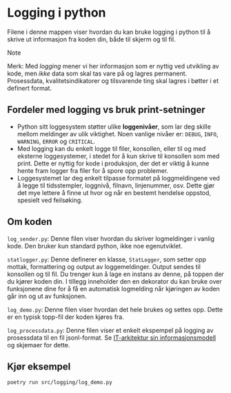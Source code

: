 # Logging i python

Filene i denne mappen viser hvordan du kan bruke logging i python til å skrive ut
informasjon fra koden din, både til skjerm og til fil.

> [!NOTE]
> Merk: Med _logging_ mener vi her informasjon som er nyttig ved utvikling av kode, men
> _ikke_ data som skal tas vare på og lagres permanent. Prosessdata,
> kvalitetsindikatorer og tilsvarende ting skal lagres i bøtter i et definert format.

## Fordeler med logging vs bruk print-setninger

- Python sitt loggesystem støtter ulike **loggenivåer**, som lar deg skille mellom
  meldinger av ulik viktighet. Noen vanlige nivåer er: `DEBUG`, `INFO`, `WARNING`,
  `ERROR` og `CRITICAL`.
- Med logging kan du enkelt logge til filer, konsollen, eller til og med eksterne
  loggesystemer, i stedet for å kun skrive til konsollen som med print. Dette er nyttig
  for kode i produksjon, der det er viktig å kunne hente fram logger fra filer
  for å spore opp problemer.
- Loggesystemet lar deg enkelt tilpasse formatet på loggmeldingene ved å legge til
  tidsstempler, loggnivå, filnavn, linjenummer, osv. Dette gjør det mye lettere å finne
  ut hvor og når en bestemt hendelse oppstod, spesielt ved feilsøking.

## Om koden

`log_sender.py`: Denne filen viser hvordan du skriver logmeldinger i vanlig kode.
Den bruker kun standard python, ikke noe egenutviklet.

`statlogger.py`: Denne definerer en klasse, `StatLogger`, som setter opp mottak,
formattering og output av loggemeldinger. Output sendes til konsollen og til fil.
Du trenger kun å lage en instans av denne, på toppen der du kjører koden din.
I tillegg inneholder den en dekorator du kan bruke over funksjonene dine for å
få en automatisk logmelding når kjøringen av koden går inn og ut av funksjonen.

`log_demo.py`: Denne filen viser hvordan det hele brukes og settes opp. Dette
er en typisk topp-fil der koden kjøres fra.

`log_processdata.py`: Denne filen viser et enkelt ekspempel på logging av prosessdata
til en fil jsonl-format. Se
[IT-arkitektur sin informasjonsmodell](https://github.com/statisticsnorway/arkitektur-informasjonsmodeller/tree/main/process-data)
og skjemaer for dette.

## Kjør eksempel

```shell
poetry run src/logging/log_demo.py
```
